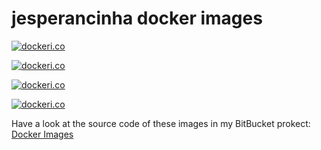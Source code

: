 # jesperancinha docker images

[![dockeri.co](https://dockeri.co/image/jesperancinha/java-exercise-docker)](https://hub.docker.com/r/jesperancinha/java-exercise-docker)

[![dockeri.co](https://dockeri.co/image/jesperancinha/je-postgres-all)](https://hub.docker.com/r/jesperancinha/je-postgres-all)

[![dockeri.co](https://dockeri.co/image/jesperancinha/je-all-build)](https://hub.docker.com/r/jesperancinha/je-all-build)

[![dockeri.co](https://dockeri.co/image/jesperancinha/je-all-runtime)](https://hub.docker.com/r/jesperancinha/je-all-runtime)

Have a look at the source code of these images in my BitBucket prokect: [Docker Images](https://bitbucket.org/jesperancinha/docker-images)
